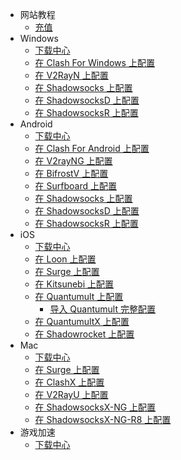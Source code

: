 * 网站教程
	* [充值](website/pay.md)
* Windows
  * [下载中心](Windows/download.md)
  * [在 Clash For Windows 上配置](Windows/cfw.md)
  * [在 V2RayN 上配置](Windows/V2RayN.md)
  * [在 Shadowsocks 上配置](Windows/Shadowsocks.md)
  * [在 ShadowsocksD 上配置](Windows/ShadowsocksD.md)
  * [在 ShadowsocksR 上配置](Windows/ShadowsocksR.md)
* Android
  * [下载中心](Android/download.md)
  * [在 Clash For Android 上配置](Android/cfa.md)
  * [在 V2rayNG 上配置](Android/V2RayNG.md)
  * [在 BifrostV 上配置](Android/BifrostV.md)
  * [在 Surfboard 上配置](Android/Surfboard.md)
  * [在 Shadowsocks 上配置](Android/Shadowsocks.md)
  * [在 ShadowsocksD 上配置](Android/ShadowsocksD.md)
  * [在 ShadowsocksR 上配置](Android/ShadowsocksR.md)
* iOS
  * [下载中心](iOS/download.md)
  * [在 Loon 上配置](iOS/Loon.md)
  * [在 Surge 上配置](iOS/Surge.md)
  * [在 Kitsunebi 上配置](iOS/Kitsunebi.md)
  * [在 Quantumult 上配置](iOS/Quantumult_sub.md)
    * [导入 Quantumult 完整配置](iOS/Quantumult_conf.md)
  * [在 QuantumultX 上配置](iOS/QuantumultX.md)
  * [在 Shadowrocket 上配置](iOS/Shadowrocket.md)
* Mac
  * [下载中心](Mac/download.md)
  * [在 Surge 上配置](Mac/Surge.md)
  * [在 ClashX 上配置](Mac/ClashX.md)
  * [在 V2RayU 上配置](Mac/V2RayU.md)
  * [在 ShadowsocksX-NG 上配置](Mac/ShadowsocksX-NG.md)
  * [在 ShadowsocksX-NG-R8 上配置](Mac/ShadowsocksX-NG-R8.md)
* 游戏加速
  * [下载中心](GamesSpeeder/download.md)
